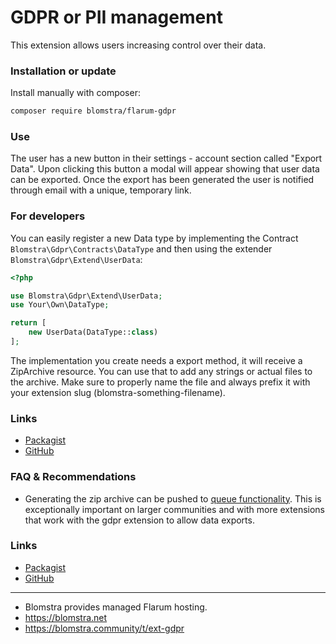# GDPR or PII management

This extension allows users increasing control over their data.

### Installation or update

Install manually with composer:

```sh
composer require blomstra/flarum-gdpr
```

### Use

The user has a new button in their settings - account section called "Export Data". Upon clicking this button a modal
will appear showing that user data can be exported. Once the export has been generated the user is notified through email
with a unique, temporary link.

### For developers

You can easily register a new Data type by implementing the Contract `Blomstra\Gdpr\Contracts\DataType`
and then using the extender `Blomstra\Gdpr\Extend\UserData`:

```php
<?php

use Blomstra\Gdpr\Extend\UserData;
use Your\Own\DataType;

return [
    new UserData(DataType::class)
];
```

The implementation you create needs a export method, it will receive a ZipArchive resource.
You can use that to add any strings or actual files to the archive. Make sure to properly
name the file and always prefix it with your extension slug (blomstra-something-filename).

### Links

- [Packagist](https://packagist.org/packages/blomstra/flarum-gdpr)
- [GitHub](https://github.com/blomstra/flarum-gdpr)

### FAQ & Recommendations

- Generating the zip archive can be pushed to [queue functionality](https://extiverse.com/?filter[q]=queue). This is exceptionally important on larger communities and with more extensions that work with the gdpr extension to allow data exports.

### Links

- [Packagist](https://packagist.org/packages/blomstra/flarum-ext-gdpr)
- [GitHub](https://github.com/blomstra/flarum-ext-gdpr)

---

- Blomstra provides managed Flarum hosting.
- https://blomstra.net
- https://blomstra.community/t/ext-gdpr
